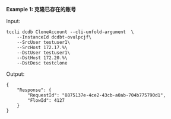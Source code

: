 **Example 1: 克隆已存在的账号**



Input: 

```
tccli dcdb CloneAccount --cli-unfold-argument  \
    --InstanceId dcdbt-ovulpcjf\
    --SrcUser testuser1\
    --SrcHost 172.17.%\
    --DstUser testuser1\
    --DstHost 172.20.%\
    --DstDesc testclone
```

Output: 
```
{
    "Response": {
        "RequestId": "8875137e-4ce2-43cb-a0ab-704b775790d1",
        "FlowId": 4127
    }
}
```


